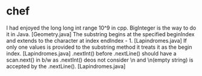 # chef
I had enjoyed the long long int range 10^9 in cpp. BigInteger is the way to do it in Java. [Geometry.java]
The substring begins at the specified beginIndex and extends to the character at index endIndex - 1. [Lapindromes.java]
If only one values is provided to the substring method it treats it as the begin index. [Lapindromes.java]
.nextInt() before .nextLine() should have a scan.next() in b/w as .nextInt() deos not consider \n and \n(empty string) is accepted by the .nextLine(). [Lapindromes.java]
